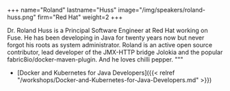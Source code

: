 +++
name="Roland"
lastname="Huss"
image="/img/speakers/roland-huss.png"
firm="Red Hat"
weight=2
+++

Dr. Roland Huss is a Principal Software Engineer at Red Hat working on Fuse. He has been developing in Java for twenty years now but never forgot his roots as system administrator. Roland is an active open source contributor, lead developer of the JMX-HTTP bridge Jolokia and the popular fabric8io/docker-maven-plugin. And he loves chilli pepper.
"""


* [Docker and Kubernetes for Java Developers]({{< relref "/workshops/Docker-and-Kubernetes-for-Java-Developers.md" >}})

